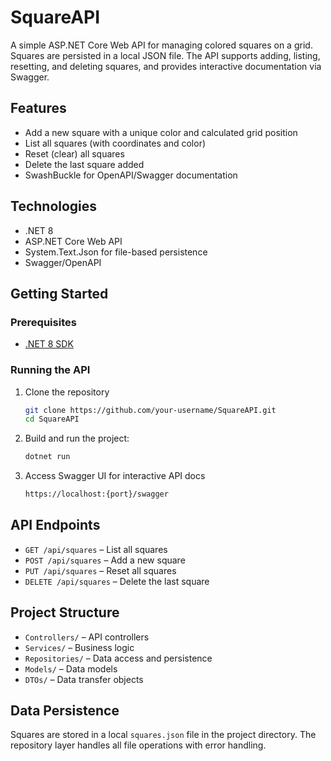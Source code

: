 # SquareAPI

A simple ASP.NET Core Web API for managing colored squares on a grid. Squares are persisted in a local JSON file. The API supports adding, listing, resetting, and deleting squares, and provides interactive documentation via Swagger.

## Features

- Add a new square with a unique color and calculated grid position
- List all squares (with coordinates and color)
- Reset (clear) all squares
- Delete the last square added
- SwashBuckle for OpenAPI/Swagger documentation

## Technologies

- .NET 8
- ASP.NET Core Web API
- System.Text.Json for file-based persistence
- Swagger/OpenAPI

## Getting Started

### Prerequisites

- [.NET 8 SDK](https://dotnet.microsoft.com/download)

### Running the API

1. Clone the repository
   ```bash
   git clone https://github.com/your-username/SquareAPI.git
   cd SquareAPI
2. Build and run the project:
   ```bash
   dotnet run
3. Access Swagger UI for interactive API docs
   ```bash
   https://localhost:{port}/swagger

## API Endpoints

- `GET /api/squares` – List all squares
- `POST /api/squares` – Add a new square
- `PUT /api/squares` – Reset all squares
- `DELETE /api/squares` – Delete the last square

## Project Structure

- `Controllers/` – API controllers
- `Services/` – Business logic
- `Repositories/` – Data access and persistence
- `Models/` – Data models
- `DTOs/` – Data transfer objects

## Data Persistence

Squares are stored in a local `squares.json` file in the project directory. The repository layer handles all file operations with error handling.
   
